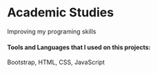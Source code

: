 # Academic Studies

Improving my programing skills



#### Tools and Languages that I used on this projects: 

Bootstrap, HTML, CSS, JavaScript